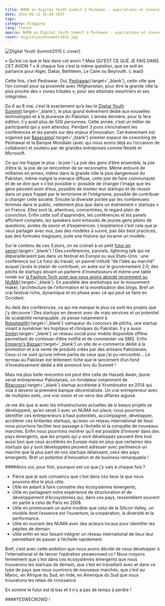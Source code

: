 ```yaml
---
title: NUMA au Digital Youth Summit à Peshawar - aspirations et innovation
date: 2015-05-12 15:59 CEST
tags:
category: blogging
lang: french
apercu: NUMA au Digital Youth Summit à Peshawar - aspirations et innovation
cover: digitalyouthsummit2015.jpg
---
```



![Digital Youth Summit2015](digitalyouthsummit2015.jpg)
{:.cover}

« Qu’est ce que je fais dans cet avion ? Mais QU’EST CE QUE JE FAIS DANS CET AVION ? » A chaque fois c’est la même question, que ce soit en partance pour Alger, Dakar, Bethléem, Le Caire ou Beyrouth.
{:.lead}

Cette fois, c’est Peshawar. Oui, [Peshawar](https://www.google.fr/maps/place/Peshawar,+Pakistan/@28.8956567,75.4686928,4z/data=!4m2!3m1!1s0x38d917b90f0e79cf:0xa816b2637558a412){:target='_blank'}, cette ville que l’on connait pour sa proximité avec l’Afghanistan, pour être la grande ville la plus proche des « zones tribales », pour ses attentats meurtriers et ses intégristes.

Du 6 au 8 mai, c’est là exactement qu’a lieu le [Digital Youth Summit](http://www.digitalyouthsummit.pk/){:target='_blank'}, le plus grand événement dédié aux nouvelles technologies et à la jeunesse du Pakistan. L’année dernière, pour la 1ère édition, il y avait plus de 500 personnes. Cette année, c’est un millier de participants qui y sont attendus. Pendant 3 jours s’enchaînent les conférences et les panels sur des enjeux d’innovation. Cet événement est organisé par [Basecamp](http://basecamp.pk/){:target='_blank'} premier espace de coworking de Peshawar et la Banque Mondiale (avec qui nous avons déjà eu l’occasion de collaborer) et soutenu par de grandes entreprises comme Nestlé et Microsoft.

Ce qui me frappe le plus : la joie ! La joie des gens d’être ensemble, la joie d’être là, la joie de se rencontrer de se reconnaitre. Même entouré de militaires en armes, même dans la grande ville la plus dangereuse du Pakistan, même malgré la menace diffuse, cette joie de faire communauté et de se dire que « c’est possible »; possible de changer l’image que les gens peuvent avoir d’eux, possible de monter leur startups et de réussir dans un pays frappé par le terrorisme et l’intégrisme, possible de contribuer à changer cette société. Ensuite la diversité portée par les nombreuses femmes dans le public, nettement plus que dans un événement « startups » en France. Elles sont là, attentives, concentrées, le regard plein de conviction.
Enfin cette soif d’apprendre, les conférences et les panels affichent complets, les speakers sont entourés de jeunes gens pleins de questions, avides de savoir et d’expériences. L’expérience c’est cela que je veux partager avec eux, pas des modèles à suivre, pas des best practices, pas des formules magiques, juste une histoire qui incarne un modèle.

Sur le contenu de ces 3 jours, on se croirait à un petit [futur en seine](http://www.futur-en-seine.paris/){:target='_blank'} ! Des conférences, pannels, lightning talk qui ne déparailleraient pas dans un festival en Europe ou aux Etats-Unis : une conférence sur Le futur du travail, un pannel intitulé “de l’idée au marché” auquel j’avais le plaisir de contribuer, un autre sur le gouvernement 2.0, des pitchs de startups devant un parterre d’investisseurs et même une table ronde sur [la Fashion Tech sujet que nous avons abordé récemment au NUMA](http://fashiontechweek.fr/){:target='_blank'}. En parallèle des workshops sur le mouvement maker, l’architecture de l’information et la monétisation des blogs. Bref un vrai festival riche, dynamique et en phase avec ce qui peut se faire en Occident.

Au delà des conférences, ce qui me marque le plus ce sont les projets que j’y découvre ! Des startups en devenir avec de vrais services et un potentiel de scalabilité remarquable. Je pense notamment à [Robohealth](http://robohealth.pk/){:target='_blank'} vainqueur du concours de pitchs, une startup visant à numériser les hopitaux et cliniques du Pakistan. Il y a aussi [Smile](http://smilesn.com/){:target='_blank'} un réseau social pour mobile disponible offline permettant de continuer d’être notifié et de commenter via SMS. Enfin [Emperor’s Bazaar](http://www.emperorsbazaar.com/){:target='_blank'} un site de e-commerce dédié à la promotion et à la vente de produits créés par des artisans Pakistanais. Ceux-ci ne sont qu’une infime partie de ceux que j’ai pu rencontrer… Le terreau au Pakistan est tellement riche que le lancement d’un fond d’investissement dédié a été annoncé lors du Summit !

Mais ma plus belle rencontre est peut être celle de Hasseb Awan, jeune serial entrepreneur Pakistanais, co-fondateur notamment de [Bitaccess](https://www.bitaccess.co/){:target='_blank'} startup accélérée à Ycombinator en 2014 qui vise à devenir la première banque décentralisée. Un vrai entrepreneur avec de multiples exits, une vrai vision et un sens des affaires aiguisé.

Je me dis que si avec les infrastructures actuelles de si beaux projets se développent, qu’en serait il avec un NUMA sur place, nous pourrions identifier ces entrepreneurs à haut potentiels, accompagner, développer, accélérer ces brillantes startups, qu’avec un réseau international de lieux nous pourrions faciliter leur passage à l’échelle et la conquête de nouveaux marchés. Enfin nous pourrions montrer qu’il est possible d’innover dans des pays émergents, que les projets qui y sont développés peuvent être tout aussi bon que ceux accélérés en Europe mais en plus que certaines des startups qui y sont développées peuvent adresser avec pertinence un marché que la plus part de nos startups délaissent, celui des pays émergents. Bref un potentiel d’innovation et de business remarquable !

####Alors oui, pour finir, pourquoi est-ce que j’y vais à chaque fois ?

- Parce que je suis convaincu que c’est dans ces lieux là que nous pouvons être le plus utile.
- Utile en aidant à faire connaitre des écosystèmes émergents, 
- Utile en partageant notre expérience de structuration et de développement d’écosystèmes qui, dans ces pays, ressemblent souvent en partie à celui de Paris en 2008.
- Utile en promouvant un autre modèle que celui de la Silicon Valley, un modèle dont l’essence est l’ouverture, la coopération, la diversité et la performance.
- Utile en ouvrant des NUMA avec des acteurs locaux pour identifier les pépites de demain
- Utile enfin en leur faisant intégrer un réseau international de lieux leur permettant de passer à l’échelle rapidement.

Bref, c’est avec cette ambition que nous avons décidé de nous développer à l’international et de lancer l’opération yeswecrowd.co ! Nous croyons fermement que c’est dans ces écosystèmes émergents que nous trouverons les startups de demain, que c’est en travaillant avec et dans ce type de pays que nous ouvrirons de nouveaux marchés, que c’est au Maroc, en Afrique du Sud, en Inde, en Amerique du Sud que nous trouverons les relais de croissance. 

En somme le futur est là bas et il n’y a pas de temps à perdre !

####YESWECROWD !

